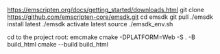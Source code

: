 https://emscripten.org/docs/getting_started/downloads.html
git clone https://github.com/emscripten-core/emsdk.git
cd emsdk
git pull
./emsdk install latest
./emsdk activate latest
source ./emsdk_env.sh

cd to the project root:
emcmake cmake -DPLATFORM=Web -S . -B build_html
cmake --build build_html
